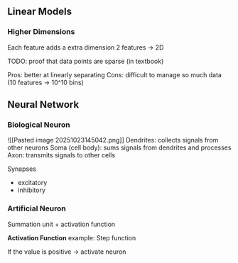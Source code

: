 
## Linear Models

### Higher Dimensions
Each feature adds a extra dimension 
	2 features -> 2D

TODO: proof that data points are sparse (in textbook)

Pros: better at linearly separating
Cons: difficult to manage so much data (10 features -> 10^10 bins)

## Neural Network

### Biological Neuron

![[Pasted image 20251023145042.png]]
Dendrites: collects signals from other neurons
Soma (cell body): sums signals from dendrites and processes
Axon: transmits signals to other cells

Synapses
- excitatory 
- inhibitory

### Artificial Neuron

Summation unit + activation function

**Activation Function**
example: Step function

If the value is positive -> activate neuron

